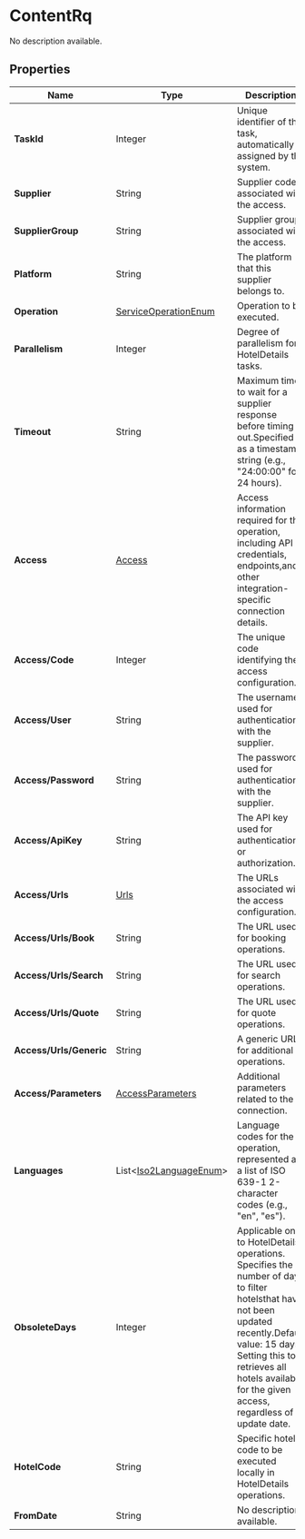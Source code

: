 # ContentRq

No description available.

## Properties

| Name | Type | Description |
|------|------|-------------|
| **TaskId** | Integer | Unique identifier of the task, automatically assigned by the system. |
| **Supplier** | String | Supplier code associated with the access. |
| **SupplierGroup** | String | Supplier group associated with the access. |
| **Platform** | String | The platform that this supplier belongs to. |
| **Operation** | [ServiceOperationEnum](/docs/apis/for-sellers/connectors-pull-developers-api/API_Reference/serviceoperationenum) | Operation to be executed. |
| **Parallelism** | Integer | Degree of parallelism for HotelDetails tasks. |
| **Timeout** | String | Maximum time to wait for a supplier response before timing out.Specified as a timestamp string (e.g., "24:00:00" for 24 hours). |
| **Access** | [Access](/docs/apis/for-sellers/connectors-pull-developers-api/API_Reference/access) | Access information required for the operation, including API credentials, endpoints,and other integration-specific connection details. |
| **Access/Code** | Integer | The unique code identifying the access configuration. |
| **Access/User** | String | The username used for authentication with the supplier. |
| **Access/Password** | String | The password used for authentication with the supplier. |
| **Access/ApiKey** | String | The API key used for authentication or authorization. |
| **Access/Urls** | [Urls](/docs/apis/for-sellers/connectors-pull-developers-api/API_Reference/urls) | The URLs associated with the access configuration. |
| **Access/Urls/Book** | String | The URL used for booking operations. |
| **Access/Urls/Search** | String | The URL used for search operations. |
| **Access/Urls/Quote** | String | The URL used for quote operations. |
| **Access/Urls/Generic** | String | A generic URL for additional operations. |
| **Access/Parameters** | [AccessParameters](/docs/apis/for-sellers/connectors-pull-developers-api/API_Reference/accessparameters) | Additional parameters related to the connection. |
| **Languages** | List&lt;[Iso2LanguageEnum](/docs/apis/for-sellers/connectors-pull-developers-api/API_Reference/iso2languageenum)&gt; | Language codes for the operation, represented as a list of ISO 639-1 2-character codes (e.g., "en", "es"). |
| **ObsoleteDays** | Integer | Applicable only to HotelDetails operations. Specifies the number of days to filter hotelsthat have not been updated recently.Default value: 15 days. Setting this to 0 retrieves all hotels available for the given access, regardless of update date. |
| **HotelCode** | String | Specific hotel code to be executed locally in HotelDetails operations. |
| **FromDate** | String | No description available. |
